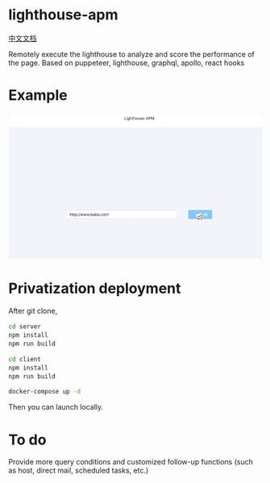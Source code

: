 # lighthouse-apm

[中文文档](./README_ZH.md)

Remotely execute the lighthouse to analyze and score the performance of the page. Based on puppeteer, lighthouse, graphql, apollo, react hooks

# Example

<img src="https://raw.githubusercontent.com/brizer/graph-bed/master/img/Feb-02-2021%2010-07-41.gif"/>


# Privatization deployment

After git clone,

``` bash
cd server 
npm install
npm run build
```

``` bash
cd client
npm install
npm run build
```

``` bash
docker-compose up -d
```

Then you can launch locally.

# To do 

Provide more query conditions and customized follow-up functions (such as host, direct mail, scheduled tasks, etc.)